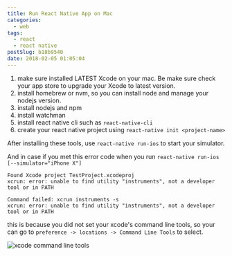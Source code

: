 ```yaml
---
title: Run React Native App on Mac
categories:
  - web
tags:
  - react
  - react native
postSlug: b18b9540
date: 2018-02-05 01:05:04
---
```


1. make sure installed LATEST Xcode on your mac. Be make sure check your app store to upgrade your Xcode to latest version.
2. install homebrew or nvm, so you can install node and manage your nodejs version.
3. install nodejs and npm
4. install watchman
5. install react native cli such as `react-native-cli`
6. create your react native project using `react-native init <project-name>`

After installing these tools, use `react-native run-ios` to start your simulator.

And in case if you met this error code when you run `react-native run-ios [--simulator="iPhone X"]`

```shell
Found Xcode project TestProject.xcodeproj
xcrun: error: unable to find utility "instruments", not a developer
tool or in PATH

Command failed: xcrun instruments -s
xcrun: error: unable to find utility "instruments", not a developer
tool or in PATH
```

this is because you did not set your xcode's command line tools, so your can go to `preference -> locations -> Command Line Tools` to select.

![xcode command line tools](https://p9-juejin.byteimg.com/tos-cn-i-k3u1fbpfcp/760e08710688460499ed894397ed156a~tplv-k3u1fbpfcp-watermark.image)
